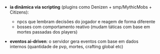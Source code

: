 - **ia dinâmica via scripting** (plugins como Denizen + smp/MythicMobs + Citizens):
    
    - npcs que lembram decisões do jogador e reagem de forma diferente
    - bosses com comportamento reativo (mudam táticas com base em mortes passadas dos players)
    
- **eventos ai-driven**: o servidor gera eventos com base em dados internos (quantidade de pvp, mortes, crafting global etc)